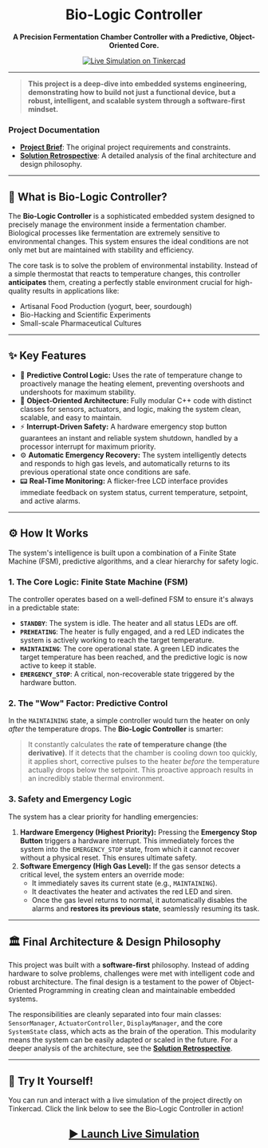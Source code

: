 <div align="center">
  <h1>Bio-Logic Controller</h1>
  <p>
    <strong>A Precision Fermentation Chamber Controller with a Predictive, Object-Oriented Core.</strong>
  </p>
  <a href="https://www.tinkercad.com/things/iKqZgCNgBgO-bio-logic-controller">
    <img src="https://img.shields.io/badge/Tinkercad-Live%20Simulation-F96434?style=for-the-badge&logo=tinkercad" alt="Live Simulation on Tinkercad"/>
  </a>
</div>

---

> **This project is a deep-dive into embedded systems engineering, demonstrating how to build not just a functional device, but a robust, intelligent, and scalable system through a software-first mindset.**

### Project Documentation
*   [**Project Brief**](./docs/Project_Brief_Precision_Fermentation_Controller.md): The original project requirements and constraints.
*   [**Solution Retrospective**](./docs/Solution_Retrospective_OOP_Firmware_Design.md): A detailed analysis of the final architecture and design philosophy.

---

## 🔬 What is Bio-Logic Controller?

The **Bio-Logic Controller** is a sophisticated embedded system designed to precisely manage the environment inside a fermentation chamber. Biological processes like fermentation are extremely sensitive to environmental changes. This system ensures the ideal conditions are not only met but are maintained with stability and efficiency.

The core task is to solve the problem of environmental instability. Instead of a simple thermostat that reacts to temperature changes, this controller **anticipates** them, creating a perfectly stable environment crucial for high-quality results in applications like:
*   Artisanal Food Production (yogurt, beer, sourdough)
*   Bio-Hacking and Scientific Experiments
*   Small-scale Pharmaceutical Cultures

---

## ✨ Key Features

*   🧠 **Predictive Control Logic:** Uses the rate of temperature change to proactively manage the heating element, preventing overshoots and undershoots for maximum stability.
*   🧱 **Object-Oriented Architecture:** Fully modular C++ code with distinct classes for sensors, actuators, and logic, making the system clean, scalable, and easy to maintain.
*   ⚡ **Interrupt-Driven Safety:** A hardware emergency stop button guarantees an instant and reliable system shutdown, handled by a processor interrupt for maximum priority.
*   ⚙️ **Automatic Emergency Recovery:** The system intelligently detects and responds to high gas levels, and automatically returns to its previous operational state once conditions are safe.
*   📟 **Real-Time Monitoring:** A flicker-free LCD interface provides immediate feedback on system status, current temperature, setpoint, and active alarms.

---

## ⚙️ How It Works

The system's intelligence is built upon a combination of a Finite State Machine (FSM), predictive algorithms, and a clear hierarchy for safety logic.

### 1. The Core Logic: Finite State Machine (FSM)
The controller operates based on a well-defined FSM to ensure it's always in a predictable state:
*   **`STANDBY`**: The system is idle. The heater and all status LEDs are off.
*   **`PREHEATING`**: The heater is fully engaged, and a red LED indicates the system is actively working to reach the target temperature.
*   **`MAINTAINING`**: The core operational state. A green LED indicates the target temperature has been reached, and the predictive logic is now active to keep it stable.
*   **`EMERGENCY_STOP`**: A critical, non-recoverable state triggered by the hardware button.

### 2. The "Wow" Factor: Predictive Control
In the `MAINTAINING` state, a simple controller would turn the heater on only *after* the temperature drops. The **Bio-Logic Controller** is smarter:
> It constantly calculates the **rate of temperature change (the derivative)**. If it detects that the chamber is cooling down too quickly, it applies short, corrective pulses to the heater *before* the temperature actually drops below the setpoint. This proactive approach results in an incredibly stable thermal environment.

### 3. Safety and Emergency Logic
The system has a clear priority for handling emergencies:
1.  **Hardware Emergency (Highest Priority):** Pressing the **Emergency Stop Button** triggers a hardware interrupt. This immediately forces the system into the `EMERGENCY_STOP` state, from which it cannot recover without a physical reset. This ensures ultimate safety.
2.  **Software Emergency (High Gas Level):** If the gas sensor detects a critical level, the system enters an override mode:
    *   It immediately saves its current state (e.g., `MAINTAINING`).
    *   It deactivates the heater and activates the red LED and siren.
    *   Once the gas level returns to normal, it automatically disables the alarms and **restores its previous state**, seamlessly resuming its task.

---

## 🏛️ Final Architecture & Design Philosophy

This project was built with a **software-first** philosophy. Instead of adding hardware to solve problems, challenges were met with intelligent code and robust architecture. The final design is a testament to the power of Object-Oriented Programming in creating clean and maintainable embedded systems.

The responsibilities are cleanly separated into four main classes: `SensorManager`, `ActuatorController`, `DisplayManager`, and the core `SystemState` class, which acts as the brain of the operation. This modularity means the system can be easily adapted or scaled in the future. For a deeper analysis of the architecture, see the [**Solution Retrospective**](./docs/Solution_Retrospective_OOP_Firmware_Design.md).

---

## 🚀 Try It Yourself!

You can run and interact with a live simulation of the project directly on Tinkercad. Click the link below to see the Bio-Logic Controller in action!

<div align="center">

## [▶️ Launch Live Simulation](https://www.tinkercad.com/things/iKqZgCNgBgO-bio-logic-controller)

</div>
